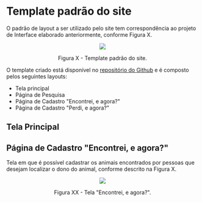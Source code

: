 # Template padrão do site

O padrão de layout a ser utilizado pelo site tem correspondência ao projeto de Interface elaborado anteriormente, conforme Figura X.

<p align="center">
<img src="https://user-images.githubusercontent.com/100412134/172068109-404b3762-a307-4748-a00d-440bc7841f78.png")
 </p>

<p align="center"> Figura X - Template padrão do site. </p>

O template criado está disponível no [repositório do Github](https://github.com/ICEI-PUC-Minas-PMV-ADS/pmv-ads-2022-1-e1-proj-web-t2-face-pet/tree/main/src/projeto_facepet) e é composto pelos seguintes layouts: 
-	Tela principal
-	Página de Pesquisa
-	Página de Cadastro "Encontrei, e agora?"
-	Página de Cadastro "Perdi, e agora?"

## Tela Principal

## Página de Cadastro "Encontrei, e agora?"
Tela em que é possível cadastrar os animais encontrados por pessoas que desejam localizar o dono do animal, conforme descrito na Figura X.

<p align="center">
<img src="https://user-images.githubusercontent.com/100412134/169698953-575f82de-5384-4d82-944a-1d34c76d02ef.png")
 </p>

<p align="center"> Figura XX - Tela "Encontrei, e agora?". </p>  
